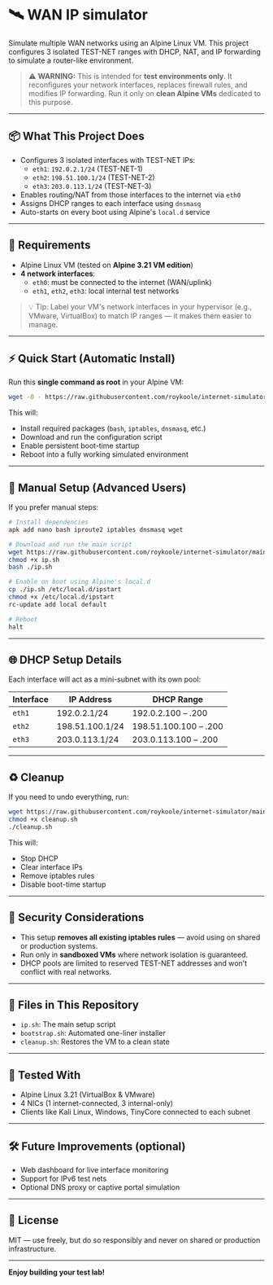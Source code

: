 # 🛰️ WAN IP simulator

Simulate multiple WAN networks using an Alpine Linux VM. This project configures 3 isolated TEST-NET ranges with DHCP, NAT, and IP forwarding to simulate a router-like environment.

> ⚠️ **WARNING:** This is intended for **test environments only**. It reconfigures your network interfaces, replaces firewall rules, and modifies IP forwarding. Run it only on **clean Alpine VMs** dedicated to this purpose.

---

## 📦 What This Project Does

- Configures 3 isolated interfaces with TEST-NET IPs:
  - `eth1`: `192.0.2.1/24` (TEST-NET-1)
  - `eth2`: `198.51.100.1/24` (TEST-NET-2)
  - `eth3`: `203.0.113.1/24` (TEST-NET-3)
- Enables routing/NAT from those interfaces to the internet via `eth0`
- Assigns DHCP ranges to each interface using `dnsmasq`
- Auto-starts on every boot using Alpine's `local.d` service

---

## 🧱 Requirements

- Alpine Linux VM (tested on **Alpine 3.21 VM edition**)
- **4 network interfaces**:
  - `eth0`: must be connected to the internet (WAN/uplink)
  - `eth1`, `eth2`, `eth3`: local internal test networks

> 💡 Tip: Label your VM's network interfaces in your hypervisor (e.g., VMware, VirtualBox) to match IP ranges — it makes them easier to manage.

---

## ⚡ Quick Start (Automatic Install)

Run this **single command as root** in your Alpine VM:

```sh
wget -O - https://raw.githubusercontent.com/roykoole/internet-simulator/main/bootstrap.sh | sh
```

This will:
- Install required packages (`bash`, `iptables`, `dnsmasq`, etc.)
- Download and run the configuration script
- Enable persistent boot-time startup
- Reboot into a fully working simulated environment

---

## 🔧 Manual Setup (Advanced Users)

If you prefer manual steps:

```sh
# Install dependencies
apk add nano bash iproute2 iptables dnsmasq wget

# Download and run the main script
wget https://raw.githubusercontent.com/roykoole/internet-simulator/main/ip.sh
chmod +x ip.sh
bash ./ip.sh

# Enable on boot using Alpine's local.d
cp ./ip.sh /etc/local.d/ipstart
chmod +x /etc/local.d/ipstart
rc-update add local default

# Reboot
halt
```

---

## 🌐 DHCP Setup Details

Each interface will act as a mini-subnet with its own pool:

| Interface | IP Address      | DHCP Range             |
|-----------|------------------|------------------------|
| `eth1`    | 192.0.2.1/24     | 192.0.2.100 – .200     |
| `eth2`    | 198.51.100.1/24  | 198.51.100.100 – .200  |
| `eth3`    | 203.0.113.1/24   | 203.0.113.100 – .200   |

---

## ♻️ Cleanup

If you need to undo everything, run:

```sh
wget https://raw.githubusercontent.com/roykoole/internet-simulator/main/cleanup.sh
chmod +x cleanup.sh
./cleanup.sh
```

This will:
- Stop DHCP
- Clear interface IPs
- Remove iptables rules
- Disable boot-time startup

---

## 🔐 Security Considerations

- This setup **removes all existing iptables rules** — avoid using on shared or production systems.
- Run only in **sandboxed VMs** where network isolation is guaranteed.
- DHCP pools are limited to reserved TEST-NET addresses and won’t conflict with real networks.

---

## 📁 Files in This Repository

- `ip.sh`: The main setup script
- `bootstrap.sh`: Automated one-liner installer
- `cleanup.sh`: Restores the VM to a clean state

---

## 🧪 Tested With

- Alpine Linux 3.21 (VirtualBox & VMware)
- 4 NICs (1 internet-connected, 3 internal-only)
- Clients like Kali Linux, Windows, TinyCore connected to each subnet

---

## 🛠️ Future Improvements (optional)

- Web dashboard for live interface monitoring
- Support for IPv6 test nets
- Optional DNS proxy or captive portal simulation

---

## 📜 License

MIT — use freely, but do so responsibly and never on shared or production infrastructure.

---

**Enjoy building your test lab!**